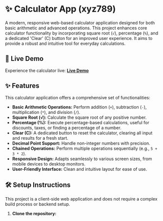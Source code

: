 # ✨ Calculator App (xyz789)

A modern, responsive web-based calculator application designed for both basic arithmetic and advanced operations. This project enhances core calculator functionality by incorporating square root (`√`), percentage (`%`), and a dedicated 'Clear' (C) button for an improved user experience. It aims to provide a robust and intuitive tool for everyday calculations.

## 🚀 Live Demo

Experience the calculator live:
[**Live Demo**](https://22f3000226.github.io/calculator-app-xyz789/)

## ✨ Features

This calculator application offers a comprehensive set of functionalities:

*   **Basic Arithmetic Operations:** Perform addition (`+`), subtraction (`-`), multiplication (`*`), and division (`/`).
*   **Square Root (√):** Calculate the square root of any positive number.
*   **Percentage (%):** Execute percentage-based calculations, useful for discounts, taxes, or finding a percentage of a number.
*   **Clear (C):** A dedicated button to reset the calculator, clearing all input and results for a fresh start.
*   **Decimal Point Support:** Handle non-integer numbers with precision.
*   **Chained Operations:** Perform multiple operations sequentially (e.g., `5 + 3 * 2`).
*   **Responsive Design:** Adapts seamlessly to various screen sizes, from mobile devices to desktop monitors.
*   **User-Friendly Interface:** Clean and intuitive layout for ease of use.

## 🛠️ Setup Instructions

This project is a client-side web application and does not require a complex build process or backend setup.

1.  **Clone the repository:**